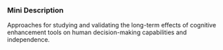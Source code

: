 ### Mini Description

Approaches for studying and validating the long-term effects of cognitive enhancement tools on human decision-making capabilities and independence.
